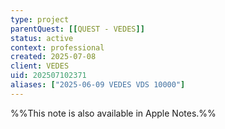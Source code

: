 ```yaml
---
type: project
parentQuest: [[QUEST - VEDES]]
status: active
context: professional
created: 2025-07-08
client: VEDES
uid: 202507102371
aliases: ["2025-06-09 VEDES VDS 10000"]
---
```


%%This note is also available in Apple Notes.%%